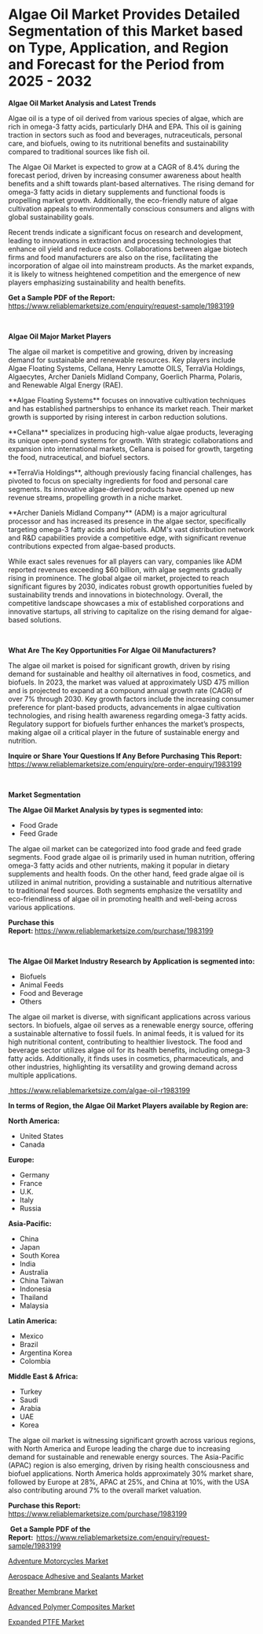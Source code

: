 <p><h1>Algae Oil Market Provides Detailed Segmentation of this Market based on Type, Application, and Region and Forecast for the Period from 2025 - 2032</h1></p><p><strong>Algae Oil Market Analysis and Latest Trends</strong></p>
<p><p>Algae oil is a type of oil derived from various species of algae, which are rich in omega-3 fatty acids, particularly DHA and EPA. This oil is gaining traction in sectors such as food and beverages, nutraceuticals, personal care, and biofuels, owing to its nutritional benefits and sustainability compared to traditional sources like fish oil. </p><p>The Algae Oil Market is expected to grow at a CAGR of 8.4% during the forecast period, driven by increasing consumer awareness about health benefits and a shift towards plant-based alternatives. The rising demand for omega-3 fatty acids in dietary supplements and functional foods is propelling market growth. Additionally, the eco-friendly nature of algae cultivation appeals to environmentally conscious consumers and aligns with global sustainability goals. </p><p>Recent trends indicate a significant focus on research and development, leading to innovations in extraction and processing technologies that enhance oil yield and reduce costs. Collaborations between algae biotech firms and food manufacturers are also on the rise, facilitating the incorporation of algae oil into mainstream products. As the market expands, it is likely to witness heightened competition and the emergence of new players emphasizing sustainability and health benefits.</p></p>
<p><strong>Get a Sample PDF of the Report:&nbsp;</strong> <a href="https://www.reliablemarketsize.com/enquiry/request-sample/1983199?utm_campaign=1999&utm_medium=2&utm_source=Github&utm_content=ia&utm_term=01042025&utm_id=algae-oil">https://www.reliablemarketsize.com/enquiry/request-sample/1983199</a></p>
<p>&nbsp;</p>
<p><strong>Algae Oil Major Market Players</strong></p>
<p><p>The algae oil market is competitive and growing, driven by increasing demand for sustainable and renewable resources. Key players include Algae Floating Systems, Cellana, Henry Lamotte OILS, TerraVia Holdings, Algaecytes, Archer Daniels Midland Company, Goerlich Pharma, Polaris, and Renewable Algal Energy (RAE).</p><p>**Algae Floating Systems** focuses on innovative cultivation techniques and has established partnerships to enhance its market reach. Their market growth is supported by rising interest in carbon reduction solutions.</p><p>**Cellana** specializes in producing high-value algae products, leveraging its unique open-pond systems for growth. With strategic collaborations and expansion into international markets, Cellana is poised for growth, targeting the food, nutraceutical, and biofuel sectors.</p><p>**TerraVia Holdings**, although previously facing financial challenges, has pivoted to focus on specialty ingredients for food and personal care segments. Its innovative algae-derived products have opened up new revenue streams, propelling growth in a niche market.</p><p>**Archer Daniels Midland Company** (ADM) is a major agricultural processor and has increased its presence in the algae sector, specifically targeting omega-3 fatty acids and biofuels. ADM's vast distribution network and R&D capabilities provide a competitive edge, with significant revenue contributions expected from algae-based products.</p><p>While exact sales revenues for all players can vary, companies like ADM reported revenues exceeding $60 billion, with algae segments gradually rising in prominence. The global algae oil market, projected to reach significant figures by 2030, indicates robust growth opportunities fueled by sustainability trends and innovations in biotechnology. Overall, the competitive landscape showcases a mix of established corporations and innovative startups, all striving to capitalize on the rising demand for algae-based solutions.</p></p>
<p>&nbsp;</p>
<p><strong>What Are The Key Opportunities For Algae Oil Manufacturers?</strong></p>
<p><p>The algae oil market is poised for significant growth, driven by rising demand for sustainable and healthy oil alternatives in food, cosmetics, and biofuels. In 2023, the market was valued at approximately USD 475 million and is projected to expand at a compound annual growth rate (CAGR) of over 7% through 2030. Key growth factors include the increasing consumer preference for plant-based products, advancements in algae cultivation technologies, and rising health awareness regarding omega-3 fatty acids. Regulatory support for biofuels further enhances the market’s prospects, making algae oil a critical player in the future of sustainable energy and nutrition.</p></p>
<p><strong>Inquire or Share Your Questions If Any Before Purchasing This Report:</strong> <a href="https://www.reliablemarketsize.com/enquiry/pre-order-enquiry/1983199?utm_campaign=1999&utm_medium=2&utm_source=Github&utm_content=ia&utm_term=01042025&utm_id=algae-oil">https://www.reliablemarketsize.com/enquiry/pre-order-enquiry/1983199</a></p>
<p>&nbsp;</p>
<p><strong>Market Segmentation</strong></p>
<p><strong>The Algae Oil Market Analysis by types is segmented into:</strong></p>
<p><ul><li>Food Grade</li><li>Feed Grade</li></ul></p>
<p><p>The algae oil market can be categorized into food grade and feed grade segments. Food grade algae oil is primarily used in human nutrition, offering omega-3 fatty acids and other nutrients, making it popular in dietary supplements and health foods. On the other hand, feed grade algae oil is utilized in animal nutrition, providing a sustainable and nutritious alternative to traditional feed sources. Both segments emphasize the versatility and eco-friendliness of algae oil in promoting health and well-being across various applications.</p></p>
<p><strong>Purchase this Report:&nbsp;</strong><a href="https://www.reliablemarketsize.com/purchase/1983199?utm_campaign=1999&utm_medium=2&utm_source=Github&utm_content=ia&utm_term=01042025&utm_id=algae-oil">https://www.reliablemarketsize.com/purchase/1983199</a></p>
<p>&nbsp;</p>
<p><strong>The Algae Oil Market Industry Research by Application is segmented into:</strong></p>
<p><ul><li>Biofuels</li><li>Animal Feeds</li><li>Food and Beverage</li><li>Others</li></ul></p>
<p><p>The algae oil market is diverse, with significant applications across various sectors. In biofuels, algae oil serves as a renewable energy source, offering a sustainable alternative to fossil fuels. In animal feeds, it is valued for its high nutritional content, contributing to healthier livestock. The food and beverage sector utilizes algae oil for its health benefits, including omega-3 fatty acids. Additionally, it finds uses in cosmetics, pharmaceuticals, and other industries, highlighting its versatility and growing demand across multiple applications.</p></p>
<p><a href="https://www.reliablemarketsize.com/algae-oil-r1983199?utm_campaign=1999&utm_medium=2&utm_source=Github&utm_content=ia&utm_term=01042025&utm_id=algae-oil">&nbsp;https://www.reliablemarketsize.com/algae-oil-r1983199</a></p>
<p><strong>In terms of Region, the Algae Oil Market Players available by Region are:</strong></p>
<p>
    <p> <strong> North America: </strong>
        <ul>
            <li>United States</li>
            <li>Canada</li>
        </ul>
        </p> 
    <p> <strong> Europe: </strong>
        <ul>
            <li>Germany</li>
            <li>France</li>
            <li>U.K.</li>
            <li>Italy</li>
            <li>Russia</li>
        </ul>
        </p> 
    <p> <strong> Asia-Pacific: </strong>
        <ul>
            <li>China</li>
            <li>Japan</li>
            <li>South Korea</li>
            <li>India</li>
            <li>Australia</li>
            <li>China Taiwan</li>
            <li>Indonesia</li>
            <li>Thailand</li>
            <li>Malaysia</li>
        </ul>
        </p> 
    <p> <strong> Latin America: </strong>
        <ul>
            <li>Mexico</li>
            <li>Brazil</li>
            <li>Argentina Korea</li>
            <li>Colombia</li>
        </ul>
        </p> 
    <p> <strong> Middle East & Africa: </strong>
        <ul>
            <li>Turkey</li>
            <li>Saudi</li>
            <li>Arabia</li>
            <li>UAE</li>
            <li>Korea</li>
        </ul>
    </p>
    </p>
<p><p>The algae oil market is witnessing significant growth across various regions, with North America and Europe leading the charge due to increasing demand for sustainable and renewable energy sources. The Asia-Pacific (APAC) region is also emerging, driven by rising health consciousness and biofuel applications. North America holds approximately 30% market share, followed by Europe at 28%, APAC at 25%, and China at 10%, with the USA also contributing around 7% to the overall market valuation.</p></p>
<p><strong>Purchase this Report: </strong><a href="https://www.reliablemarketsize.com/purchase/1983199?utm_campaign=1999&utm_medium=2&utm_source=Github&utm_content=ia&utm_term=01042025&utm_id=algae-oil">https://www.reliablemarketsize.com/purchase/1983199</a></p>
<p>&nbsp;<strong>Get a Sample PDF of the Report:&nbsp;&nbsp;</strong><a href="https://www.reliablemarketsize.com/enquiry/request-sample/1983199?utm_campaign=1999&utm_medium=2&utm_source=Github&utm_content=ia&utm_term=01042025&utm_id=algae-oil">https://www.reliablemarketsize.com/enquiry/request-sample/1983199</a></p>
<p><strong></strong></p>
<p><p><a href="https://github.com/neilycalanww/Market-Research-Report-List-1/blob/main/adventure-motorcycles-market.md?utm_campaign=1999&utm_medium=2&utm_source=Github&utm_content=ia&utm_term=01042025&utm_id=algae-oil">Adventure Motorcycles Market</a></p><p><a href="https://github.com/anejaryaan8m/Market-Research-Report-List-1/blob/main/aerospace-adhesive-and-sealants-market.md?utm_campaign=1999&utm_medium=2&utm_source=Github&utm_content=ia&utm_term=01042025&utm_id=algae-oil">Aerospace Adhesive and Sealants Market</a></p><p><a href="https://github.com/keolalelekr8/Market-Research-Report-List-1/blob/main/breather-membrane-market.md?utm_campaign=1999&utm_medium=2&utm_source=Github&utm_content=ia&utm_term=01042025&utm_id=algae-oil">Breather Membrane Market</a></p><p><a href="https://github.com/gackesaizaze/Market-Research-Report-List-1/blob/main/advanced-polymer-composites-market.md?utm_campaign=1999&utm_medium=2&utm_source=Github&utm_content=ia&utm_term=01042025&utm_id=algae-oil">Advanced Polymer Composites Market</a></p><p><a href="https://github.com/izetajhazuga/Market-Research-Report-List-1/blob/main/expanded-ptfe-market.md?utm_campaign=1999&utm_medium=2&utm_source=Github&utm_content=ia&utm_term=01042025&utm_id=algae-oil">Expanded PTFE Market</a></p></p>